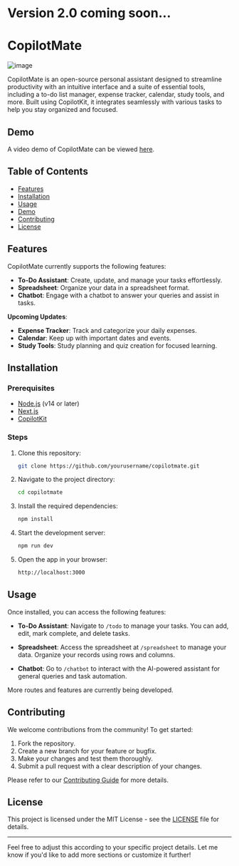 # Version 2.0 coming soon...

# CopilotMate

![image](https://github.com/user-attachments/assets/814f1b4f-821d-47c9-9947-91abf0e2e825)

CopilotMate is an open-source personal assistant designed to streamline productivity with an intuitive interface and a suite of essential tools, including a to-do list manager, expense tracker, calendar, study tools, and more. Built using CopilotKit, it integrates seamlessly with various tasks to help you stay organized and focused.

## Demo

A video demo of CopilotMate can be viewed [here](https://youtu.be/8wQuaflOyJw). 

## Table of Contents

- [Features](#features)
- [Installation](#installation)
- [Usage](#usage)
- [Demo](#demo)
- [Contributing](#contributing)
- [License](#license)

## Features

CopilotMate currently supports the following features:

- **To-Do Assistant**: Create, update, and manage your tasks effortlessly.
- **Spreadsheet**: Organize your data in a spreadsheet format.
- **Chatbot**: Engage with a chatbot to answer your queries and assist in tasks.

**Upcoming Updates**:
- **Expense Tracker**: Track and categorize your daily expenses.
- **Calendar**: Keep up with important dates and events.
- **Study Tools**: Study planning and quiz creation for focused learning.

## Installation

### Prerequisites

- [Node.js](https://nodejs.org/) (v14 or later)
- [Next.js](https://nextjs.org/)
- [CopilotKit](https://docs.copilotkit.ai/what-is-copilotkit) 

### Steps

1. Clone this repository:

   ```bash
   git clone https://github.com/yourusername/copilotmate.git
   ```

2. Navigate to the project directory:

   ```bash
   cd copilotmate
   ```

3. Install the required dependencies:

   ```bash
   npm install
   ```

4. Start the development server:

   ```bash
   npm run dev
   ```

5. Open the app in your browser:

   ```bash
   http://localhost:3000
   ```

## Usage

Once installed, you can access the following features:

- **To-Do Assistant**: Navigate to `/todo` to manage your tasks. You can add, edit, mark complete, and delete tasks.
  
- **Spreadsheet**: Access the spreadsheet at `/spreadsheet` to manage your data. Organize your records using rows and columns.

- **Chatbot**: Go to `/chatbot` to interact with the AI-powered assistant for general queries and task automation.

More routes and features are currently being developed.


## Contributing

We welcome contributions from the community! To get started:

1. Fork the repository.
2. Create a new branch for your feature or bugfix.
3. Make your changes and test them thoroughly.
4. Submit a pull request with a clear description of your changes.

Please refer to our [Contributing Guide](CONTRIBUTING.md) for more details.

## License

This project is licensed under the MIT License - see the [LICENSE](LICENSE) file for details.

---

Feel free to adjust this according to your specific project details. Let me know if you'd like to add more sections or customize it further!
